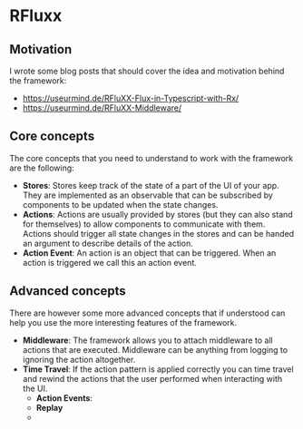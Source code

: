 # RFluxx

## Motivation

I wrote some blog posts that should cover the idea and motivation behind the framework:

- https://useurmind.de/RFluXX-Flux-in-Typescript-with-Rx/
- https://useurmind.de/RFluXX-Middleware/

## Core concepts

The core concepts that you need to understand to work with the framework are the following:

- __Stores__: Stores keep track of the state of a part of the UI of your app. They are implemented as an observable that can be subscribed by components to be updated when the state changes.
- __Actions__: Actions are usually provided by stores (but they can also stand for themselves) to allow components to communicate with them. Actions should trigger all state changes in the stores and can be handed an argument to describe details of the action.
- **Action Event**: An action is an object that can be triggered. When an action is triggered we call this an action event.

## Advanced concepts

There are however some more advanced concepts that if understood can help you use the more interesting features of the framework.

- __Middleware__: The framework allows you to attach middleware to all actions that are executed. Middleware can be anything from logging to ignoring the action altogether.
- __Time Travel__: If the action pattern is applied correctly you can time travel and rewind the actions that the user performed when interacting with the UI.
    - __Action Events__:
    - __Replay__
    - 
